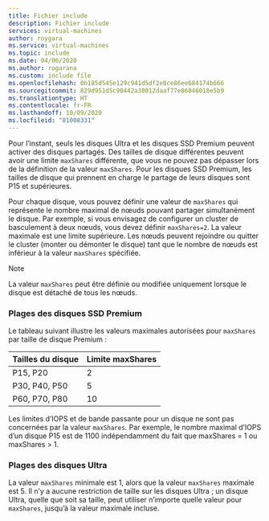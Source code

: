 ```yaml
---
title: Fichier include
description: Fichier include
services: virtual-machines
author: roygara
ms.service: virtual-machines
ms.topic: include
ms.date: 04/06/2020
ms.author: rogarana
ms.custom: include file
ms.openlocfilehash: 0b185d545e129c941d5df2e8ce86ee684174b666
ms.sourcegitcommit: 829d951d5c90442a38012daaf77e86046018e5b9
ms.translationtype: HT
ms.contentlocale: fr-FR
ms.lasthandoff: 10/09/2020
ms.locfileid: "81008331"
---
```

Pour l’instant, seuls les disques Ultra et les disques SSD Premium peuvent activer des disques partagés. Des tailles de disque différentes peuvent avoir une limite `maxShares` différente, que vous ne pouvez pas dépasser lors de la définition de la valeur `maxShares`. Pour les disques SSD Premium, les tailles de disque qui prennent en charge le partage de leurs disques sont P15 et supérieures.

Pour chaque disque, vous pouvez définir une valeur de `maxShares` qui représente le nombre maximal de nœuds pouvant partager simultanément le disque. Par exemple, si vous envisagez de configurer un cluster de basculement à deux nœuds, vous devez définir `maxShares=2`. La valeur maximale est une limite supérieure. Les nœuds peuvent rejoindre ou quitter le cluster (monter ou démonter le disque) tant que le nombre de nœuds est inférieur à la valeur `maxShares` spécifiée.

> [!NOTE]
> La valeur `maxShares` peut être définie ou modifiée uniquement lorsque le disque est détaché de tous les nœuds.

### <a name="premium-ssd-ranges"></a>Plages des disques SSD Premium

Le tableau suivant illustre les valeurs maximales autorisées pour `maxShares` par taille de disque Premium :

|Tailles du disque  |Limite maxShares  |
|---------|---------|
|P15, P20     |2         |
|P30, P40, P50     |5         |
|P60, P70, P80     |10         |

Les limites d’IOPS et de bande passante pour un disque ne sont pas concernées par la valeur `maxShares`. Par exemple, le nombre maximal d’IOPS d’un disque P15 est de 1100 indépendamment du fait que maxShares = 1 ou maxShares > 1.

### <a name="ultra-disk-ranges"></a>Plages des disques Ultra

La valeur `maxShares` minimale est 1, alors que la valeur `maxShares` maximale est 5. Il n’y a aucune restriction de taille sur les disques Ultra ; un disque Ultra, quelle que soit sa taille, peut utiliser n’importe quelle valeur pour `maxShares`, jusqu’à la valeur maximale incluse.